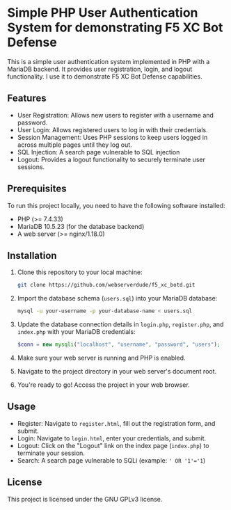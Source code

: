 # Simple PHP User Authentication System for demonstrating F5 XC Bot Defense

This is a simple user authentication system implemented in PHP with a MariaDB backend. It provides user registration, login, and logout functionality.
I use it to demonstrate F5 XC Bot Defense capabilities.

## Features

- User Registration: Allows new users to register with a username and password.
- User Login: Allows registered users to log in with their credentials.
- Session Management: Uses PHP sessions to keep users logged in across multiple pages until they log out.
- SQL Injection: A search page vulnerable to SQL injection
- Logout: Provides a logout functionality to securely terminate user sessions.

## Prerequisites

To run this project locally, you need to have the following software installed:

- PHP (>= 7.4.33)
- MariaDB 10.5.23 (for the database backend)
- A web server (>= nginx/1.18.0)

## Installation

1. Clone this repository to your local machine:

    ```bash
    git clone https://github.com/webserverdude/f5_xc_botd.git
    ```

2. Import the database schema (`users.sql`) into your MariaDB database:

    ```bash
    mysql -u your-username -p your-database-name < users.sql
    ```

3. Update the database connection details in `login.php`, `register.php`, and `index.php` with your MariaDB credentials:

    ```php
    $conn = new mysqli("localhost", "username", "password", "users");
    ```

4. Make sure your web server is running and PHP is enabled.

5. Navigate to the project directory in your web server's document root.

6. You're ready to go! Access the project in your web browser.

## Usage

- Register: Navigate to `register.html`, fill out the registration form, and submit.
- Login: Navigate to `login.html`, enter your credentials, and submit.
- Logout: Click on the "Logout" link on the index page (`index.php`) to terminate your session.
- Search: A search page vulnerable to SQLi (example: `' OR '1'='1`)

## License

This project is licensed under the GNU GPLv3 license.